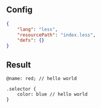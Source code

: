 ## Config

```json
{
    "lang": "less",
    "resourcePath": "index.less",
    "defs": {}
}
```

## Result

```less
@name: red; // hello world

.selector {
    color: blue // hello world
}
```